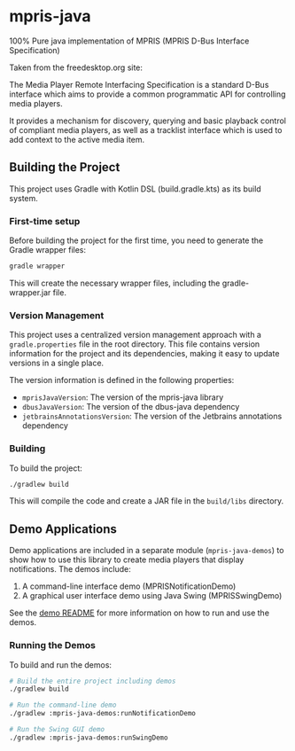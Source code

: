 # mpris-java

100% Pure java implementation of MPRIS (MPRIS D-Bus Interface Specification)

Taken from the freedesktop.org site:

The Media Player Remote Interfacing Specification is a standard D-Bus interface which aims to provide a common programmatic API for controlling media players.

It provides a mechanism for discovery, querying and basic playback control of compliant media players, as well as a tracklist interface which is used to add context to the active media item.

## Building the Project

This project uses Gradle with Kotlin DSL (build.gradle.kts) as its build system.

### First-time setup

Before building the project for the first time, you need to generate the Gradle wrapper files:

```bash
gradle wrapper
```

This will create the necessary wrapper files, including the gradle-wrapper.jar file.

### Version Management

This project uses a centralized version management approach with a `gradle.properties` file in the root directory. This file contains version information for the project and its dependencies, making it easy to update versions in a single place.

The version information is defined in the following properties:
- `mprisJavaVersion`: The version of the mpris-java library
- `dbusJavaVersion`: The version of the dbus-java dependency
- `jetbrainsAnnotationsVersion`: The version of the Jetbrains annotations dependency

### Building

To build the project:

```bash
./gradlew build
```

This will compile the code and create a JAR file in the `build/libs` directory.

## Demo Applications

Demo applications are included in a separate module (`mpris-java-demos`) to show how to use this library to create media players that display notifications. The demos include:

1. A command-line interface demo (MPRISNotificationDemo)
2. A graphical user interface demo using Java Swing (MPRISSwingDemo)

See the [demo README](mpris-java-demos/src/main/java/org/mpris/demo/README.md) for more information on how to run and use the demos.

### Running the Demos

To build and run the demos:

```bash
# Build the entire project including demos
./gradlew build

# Run the command-line demo
./gradlew :mpris-java-demos:runNotificationDemo

# Run the Swing GUI demo
./gradlew :mpris-java-demos:runSwingDemo
```
